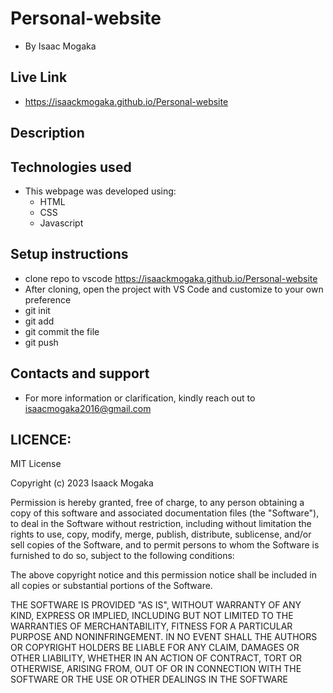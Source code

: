 # Personal-website
- By Isaac Mogaka
## Live Link
- https://isaackmogaka.github.io/Personal-website
## Description

## Technologies used 
- This webpage was developed using:
   - HTML
   - CSS
   - Javascript
## Setup instructions
- clone repo to vscode https://isaackmogaka.github.io/Personal-website
- After cloning, open the project with VS Code and customize to your own     preference
- git init
- git add
- git commit the file
- git push
## Contacts and support
- For more information or clarification, kindly reach out to isaacmogaka2016@gmail.com
## LICENCE:

MIT License

Copyright (c) 2023 Isaack Mogaka

Permission is hereby granted, free of charge, to any person obtaining a copy
of this software and associated documentation files (the "Software"), to deal
in the Software without restriction, including without limitation the rights
to use, copy, modify, merge, publish, distribute, sublicense, and/or sell
copies of the Software, and to permit persons to whom the Software is
furnished to do so, subject to the following conditions:

The above copyright notice and this permission notice shall be included in all
copies or substantial portions of the Software.

THE SOFTWARE IS PROVIDED "AS IS", WITHOUT WARRANTY OF ANY KIND, EXPRESS OR
IMPLIED, INCLUDING BUT NOT LIMITED TO THE WARRANTIES OF MERCHANTABILITY,
FITNESS FOR A PARTICULAR PURPOSE AND NONINFRINGEMENT. IN NO EVENT SHALL THE
AUTHORS OR COPYRIGHT HOLDERS BE LIABLE FOR ANY CLAIM, DAMAGES OR OTHER
LIABILITY, WHETHER IN AN ACTION OF CONTRACT, TORT OR OTHERWISE, ARISING FROM,
OUT OF OR IN CONNECTION WITH THE SOFTWARE OR THE USE OR OTHER DEALINGS IN THE
SOFTWARE

